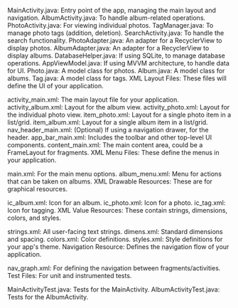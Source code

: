 MainActivity.java: Entry point of the app, managing the main layout and navigation.
AlbumActivity.java: To handle album-related operations.
PhotoActivity.java: For viewing individual photos.
TagManager.java: To manage photo tags (addition, deletion).
SearchActivity.java: To handle the search functionality.
PhotoAdapter.java: An adapter for a RecyclerView to display photos.
AlbumAdapter.java: An adapter for a RecyclerView to display albums.
DatabaseHelper.java: If using SQLite, to manage database operations.
AppViewModel.java: If using MVVM architecture, to handle data for UI.
Photo.java: A model class for photos.
Album.java: A model class for albums.
Tag.java: A model class for tags.
XML Layout Files:
These files will define the UI of your application.

activity_main.xml: The main layout file for your application.
activity_album.xml: Layout for the album view.
activity_photo.xml: Layout for the individual photo view.
item_photo.xml: Layout for a single photo item in a list/grid.
item_album.xml: Layout for a single album item in a list/grid.
nav_header_main.xml: (Optional) If using a navigation drawer, for the header.
app_bar_main.xml: Includes the toolbar and other top-level UI components.
content_main.xml: The main content area, could be a FrameLayout for fragments.
XML Menu Files:
These define the menus in your application.

main.xml: For the main menu options.
album_menu.xml: Menu for actions that can be taken on albums.
XML Drawable Resources:
These are for graphical resources.

ic_album.xml: Icon for an album.
ic_photo.xml: Icon for a photo.
ic_tag.xml: Icon for tagging.
XML Value Resources:
These contain strings, dimensions, colors, and styles.

strings.xml: All user-facing text strings.
dimens.xml: Standard dimensions and spacing.
colors.xml: Color definitions.
styles.xml: Style definitions for your app's theme.
Navigation Resource:
Defines the navigation flow of your application.

nav_graph.xml: For defining the navigation between fragments/activities.
Test Files:
For unit and instrumented tests.

MainActivityTest.java: Tests for the MainActivity.
AlbumActivityTest.java: Tests for the AlbumActivity.